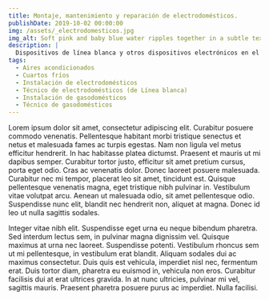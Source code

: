 ```yaml
---
title: Montaje, mantenimiento y reparación de electrodomésticos.
publishDate: 2019-10-02 00:00:00
img: /assets/_electrodomesticos.jpg
img_alt: Soft pink and baby blue water ripples together in a subtle texture.
description: |
  Dispositivos de línea blanca y otros dispositivos electrónicos en el hogar u oficina, son manejados con las mejores manos, y en caso necesario darte instrucciones para que tus aparatos funcionen y se conserven en la major forma.
tags:
  - Aires acondicionados
  - Cuartos fríos
  - Instalación de electrodomésticos
  - Técnico de electrodomésticos (de Línea blanca)
  - Instalación de gasodomésticos
  - Técnico de gasodomésticos
---
```


Lorem ipsum dolor sit amet, consectetur adipiscing elit. Curabitur posuere commodo venenatis. Pellentesque habitant morbi tristique senectus et netus et malesuada fames ac turpis egestas. Nam non ligula vel metus efficitur hendrerit. In hac habitasse platea dictumst. Praesent et mauris ut mi dapibus semper. Curabitur tortor justo, efficitur sit amet pretium cursus, porta eget odio. Cras ac venenatis dolor. Donec laoreet posuere malesuada. Curabitur nec mi tempor, placerat leo sit amet, tincidunt est. Quisque pellentesque venenatis magna, eget tristique nibh pulvinar in. Vestibulum vitae volutpat arcu. Aenean ut malesuada odio, sit amet pellentesque odio. Suspendisse nunc elit, blandit nec hendrerit non, aliquet at magna. Donec id leo ut nulla sagittis sodales.

Integer vitae nibh elit. Suspendisse eget urna eu neque bibendum pharetra. Sed interdum lectus sem, in pulvinar magna dignissim vel. Quisque maximus at urna nec laoreet. Suspendisse potenti. Vestibulum rhoncus sem ut mi pellentesque, in vestibulum erat blandit. Aliquam sodales dui ac maximus consectetur. Duis quis est vehicula, imperdiet nisl nec, fermentum erat. Duis tortor diam, pharetra eu euismod in, vehicula non eros. Curabitur facilisis dui at erat ultrices gravida. In at nunc ultricies, pulvinar mi vel, sagittis mauris. Praesent pharetra posuere purus ac imperdiet. Nulla facilisi.
